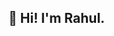 ## 👋 Hi! I'm Rahul.

<!--
**rahulkoonantavida/rahulkoonantavida** is a ✨ _special_ ✨ repository because its `README.md` (this file) appears on your GitHub profile.
-->

